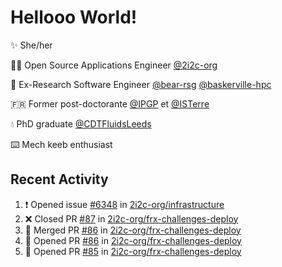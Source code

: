 # Hellooo World!

✨ She/her

👩‍💻 Open Source Applications Engineer [@2i2c-org](https://2i2c.org/)

🐻 Ex-Research Software Engineer [@bear-rsg](https://github.com/bear-rsg) [@baskerville-hpc](https://github.com/baskerville-hpc) 

🇫🇷 Former post-doctorante [@IPGP](https://github.com/IPGP) et [@ISTerre](https://www.isterre.fr/) 

💧 PhD graduate [@CDTFluidsLeeds](https://fluid-dynamics.leeds.ac.uk/) 

⌨️ Mech keeb enthusiast 

## Recent Activity 

<!--START_SECTION:activity-->
1. ❗ Opened issue [#6348](https://github.com/2i2c-org/infrastructure/issues/6348) in [2i2c-org/infrastructure](https://github.com/2i2c-org/infrastructure)
2. ❌ Closed PR [#87](https://github.com/2i2c-org/frx-challenges-deploy/pull/87) in [2i2c-org/frx-challenges-deploy](https://github.com/2i2c-org/frx-challenges-deploy)
3. 🎉 Merged PR [#86](https://github.com/2i2c-org/frx-challenges-deploy/pull/86) in [2i2c-org/frx-challenges-deploy](https://github.com/2i2c-org/frx-challenges-deploy)
4. 💪 Opened PR [#86](https://github.com/2i2c-org/frx-challenges-deploy/pull/86) in [2i2c-org/frx-challenges-deploy](https://github.com/2i2c-org/frx-challenges-deploy)
5. 💪 Opened PR [#85](https://github.com/2i2c-org/frx-challenges-deploy/pull/85) in [2i2c-org/frx-challenges-deploy](https://github.com/2i2c-org/frx-challenges-deploy)
<!--END_SECTION:activity-->

